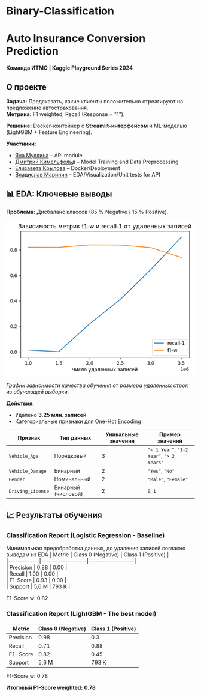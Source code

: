 # Binary-Classification

# Auto Insurance Conversion Prediction  
**Команда ИТМО | Kaggle Playground Series 2024**  

## О проекте  
**Задача:** Предсказать, какие клиенты положительно отреагируют на предложение автострахования.  
**Метрика:**  F1 weighted, Recall (Response = "1").  

**Решение:** Docker-контейнер с **Streamlit-интерфейсом** и ML-моделью (LightGBM + Feature Engineering).  

**Участники:**  
- [Яна Муллина](https://github.com/yanamull) – API module
- [Дмитрий Кимельфельд](https://github.com/ku9efeld) – Model Training  and Data Preprocessing  
- [Елизавета Крылова](https://github.com/ElizavetaWow) – Docker/Deployment  
- [Владислав Маринин](https://github.com/Vladislav-maker) – EDA/Visualization/Unit tests for API

## 📊 EDA: Ключевые выводы  
**Проблема:** Дисбаланс классов (85 % Negative / 15 % Positive).  

![Lines](./images/Graph_1.png)  

*График зависимости качества обучения от размера удаленных строк из обучающей выборки.*  

**Действия:**  
- Удалено **3.25 млн. записей**
- Категориальные признаки для One-Hot Encoding

| Признак               | Тип данных          | Уникальные значения               | Пример значений                  |
|-----------------------|---------------------|-----------------------------------|----------------------------------|
| `Vehicle_Age`         | Порядковый          | 3                                 | `"< 1 Year"`, `"1-2 Year"`, `"> 2 Years"` |
| `Vehicle_Damage`      | Бинарный           | 2                                 | `"Yes"`, `"No"`                  |
| `Gender`              | Номинальный        | 2                                 | `"Male"`, `"Female"`             |
| `Driving_License`     | Бинарный (числовой) | 2                                 | `0`, `1`                        |    


## 📈 Результаты обучения

### Classification Report (Logistic Regression - Baseline) 
Минимальная предобработка данных, до удаления записей согласно выводам из EDA
| Metric      | Class 0 (Negative) | Class 1 (Positive) |  
|-------------|-------------------|-------------------|  
| Precision   | 0.88              | 0.00              |  
| Recall      | 1.00              | 0.00              |  
| F1-Score    | 0.93              | 0.00              |  
| Support     |    5,6 M          |    793   K        |

F1-Score w: 0.82

### Classification Report (LightGBM - The best model)  

| Metric      | Class 0 (Negative) | Class 1 (Positive) |
|-------------|-------------------|-------------------|  
| Precision   | 0.98              | 0.3              |  
| Recall      | 0.71              | 0.88              |  
| F1-Score    |    0.82           | 0.45              |  
| Support     |    5,6 M          |    793   K        |  

F1-Score w: 0.78

**Итоговый F1-Score weighted:** **0.78** 

